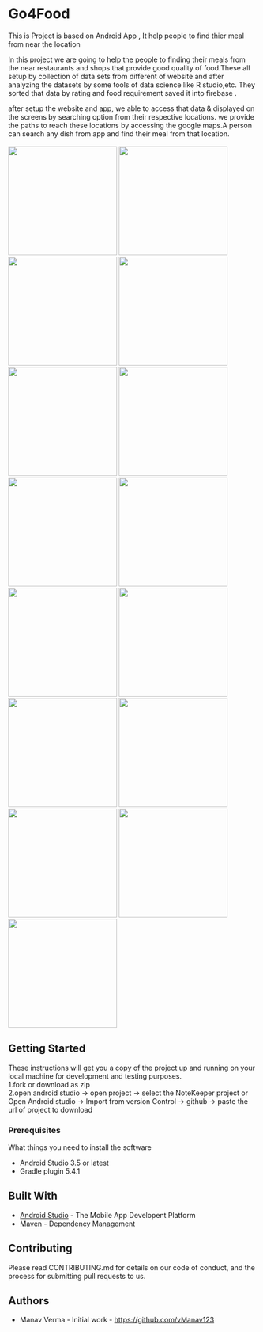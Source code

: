 # Go4Food
This is Project is based on Android App , It help people to find thier meal from near the location

In this project we are going to help the people to finding their meals from the near restaurants and shops that provide good quality of food.These all setup by collection of data sets from different of website and after analyzing the datasets by some tools of data science like R studio,etc. They sorted that data by rating and food requirement saved it into firebase .

after setup the website and app, we able to access that data & displayed on the screens by searching option from their respective locations. we provide the paths to reach these locations by accessing the google maps.A person can search any dish from app and find their meal from that location.
<br>
<br>
<img src = "https://github.com/vManav123/Go4Food/blob/master/images%20of%20App/Launcher.png" width = "220" >      <img src = "https://github.com/vManav123/Go4Food/blob/master/images%20of%20App/front.png" width = "220" >      <img src = "https://github.com/vManav123/Go4Food/blob/master/images%20of%20App/googlesignin.png" width = "220" >      <img src = "https://github.com/vManav123/Go4Food/blob/master/images%20of%20App/Truecaller.png" width = "220" >      <img src = "https://github.com/vManav123/Go4Food/blob/master/images%20of%20App/login.png" width = "220">      <img src = "https://github.com/vManav123/Go4Food/blob/master/images%20of%20App/register.png" width = "220">      <img src = "https://github.com/vManav123/Go4Food/blob/master/images%20of%20App/forget.png" width = "220">      <img src = "https://github.com/vManav123/Go4Food/blob/master/images%20of%20App/navigation.png" width = "220">      <img src = "https://github.com/vManav123/Go4Food/blob/master/images%20of%20App/selectcity.png" width = "220">      <img src = "https://github.com/vManav123/Go4Food/blob/master/images%20of%20App/profile.png" width = "220">      <img src = "https://github.com/vManav123/Go4Food/blob/master/images%20of%20App/shops.png" width = "220">      <img src = "https://github.com/vManav123/Go4Food/blob/master/images%20of%20App/shopdetails.png" width = "220">      <img src = "https://github.com/vManav123/Go4Food/blob/master/images%20of%20App/menus.png" width = "220">      <img src = "https://github.com/vManav123/Go4Food/blob/master/images%20of%20App/map.png" width = "220">      <img src = "https://github.com/vManav123/Go4Food/blob/master/images%20of%20App/maplocated.png" width = "220">  


## Getting Started

These instructions will get you a copy of the project up and running on your local machine for development and testing purposes.
<br>
1.fork or download as zip
<br>
2.open android studio -> open project -> select the NoteKeeper project 
or 
Open Android studio -> Import from version Control -> github -> paste the url of project to download


### Prerequisites

What things you need to install the software
* Android Studio 3.5 or latest
* Gradle plugin 5.4.1

## Built With

* [Android Studio](https://developer.android.com/studio/) - The Mobile App Developent Platform
* [Maven](https://maven.apache.org/) - Dependency Management

## Contributing

Please read CONTRIBUTING.md for details on our code of conduct, and the process for submitting pull requests to us.

## Authors

* Manav Verma - Initial work - https://github.com/vManav123
